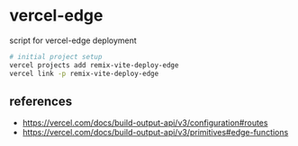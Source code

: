 # vercel-edge

script for vercel-edge deployment

```sh
# initial project setup
vercel projects add remix-vite-deploy-edge
vercel link -p remix-vite-deploy-edge
```

## references

- https://vercel.com/docs/build-output-api/v3/configuration#routes
- https://vercel.com/docs/build-output-api/v3/primitives#edge-functions
